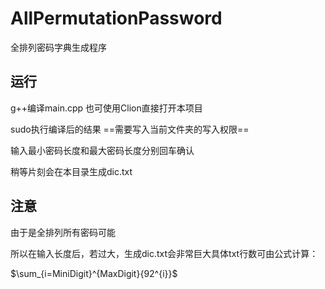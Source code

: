 # AllPermutationPassword
全排列密码字典生成程序
## 运行
g++编译main.cpp
也可使用Clion直接打开本项目

sudo执行编译后的结果 ==需要写入当前文件夹的写入权限==

输入最小密码长度和最大密码长度分别回车确认

稍等片刻会在本目录生成dic.txt

## 注意
由于是全排列所有密码可能

所以在输入长度后，若过大，生成dic.txt会非常巨大具体txt行数可由公式计算：

$\sum_{i=MiniDigit}^{MaxDigit}{92^{i}}$
